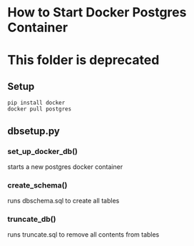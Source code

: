 # How to Start Docker Postgres Container

# This folder is deprecated

## Setup
```
pip install docker
docker pull postgres
```

## dbsetup.py
### set_up_docker_db()
starts a new postgres docker container

### create_schema()
runs dbschema.sql to create all tables

### truncate_db()
runs truncate.sql to remove all contents from tables

